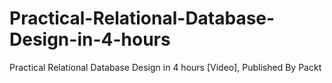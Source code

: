 # Practical-Relational-Database-Design-in-4-hours
Practical Relational Database Design in 4 hours [Video], Published By Packt

